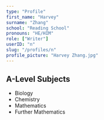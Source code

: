 ```yaml
---
type: "Profile"
first_name: "Harvey"
surname: "Zhang"
school: "Reading School"
pronouns: "HE/HIM"
role: ["Writer"]
userID: "n"
slug: "/profiles/n"
profile_picture: "Harvey Zhang.jpg"
---
```


## A-Level Subjects

- Biology
- Chemistry
- Mathematics
- Further Mathematics
    